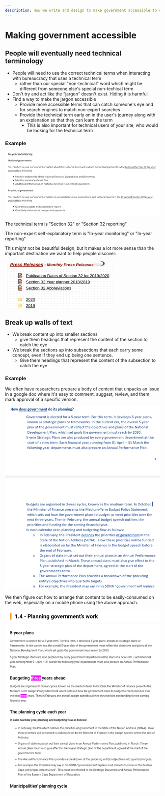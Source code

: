 ```yaml
---
description: How we write and design to make government accessible to citizens
---
```


# Making government accessible

## People will eventually need technical terminology

* People will need to use the correct technical terms when interacting with bureaucracy that uses a technical term
  * rather than our special "non-technical" word which might be different from someone else's special non-techical term.
* Don't try and act like the "jargon" doesn't exist. Hiding it is harmful
* Find a way to make the jargon accessible
  * Provide more accessible terms that can catch someone's eye and for search engines to match non-expert searches
  * Provide the technical term early on in the user's journey along with an explanation so that they can learn the term
    * This is also important for technical users of your site, who would be looking for the technical term

### Example

![An example of trying to bridge between words people use and technical terms government uses](../../.gitbook/assets/screenshot_2020-06-18_09-50-42.png)

The technical term is "Section 32" or "Section 32 reporting"

The non-expert self-explanatory term is "In-year monitoring" or "In-year reporting"

This might not be beautiful design, but it makes a lot more sense than the important destination we want to help people discover:

![Example of extremely important information that would probably not get noticed by non-experts](../../.gitbook/assets/screenshot_2020-06-18_09-53-01.png)

## Break up walls of text

* We break content up into smaller sections
  * give them headings that represent the content of the section to catch the eye
* We break the sections up into subsections that each carry some concept, even if they end up being one sentence.
  * Give them headings that represent the content of the subsection to catch the eye

### Example

We often have researchers prepare a body of content that unpacks an issue in a google doc where it's easy to comment, suggest, review, and them mark approval of a specific version.

![Super helpful but hard to read content produced by researchers](../../.gitbook/assets/screenshot_2020-06-18_09-59-18.png)

We then figure out how to arrange that content to be easily-consumed on the web, especially on a mobile phone using the above approach.

![Same content broken up with headings and subheadings](../../.gitbook/assets/screenshot_2020-06-18_09-59-31.png)

